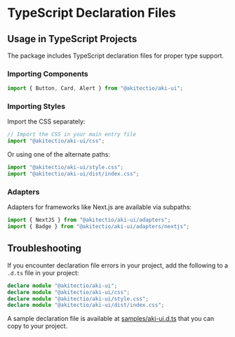 # TypeScript Declaration Files

## Usage in TypeScript Projects

The package includes TypeScript declaration files for proper type support.

### Importing Components

```typescript
import { Button, Card, Alert } from "@akitectio/aki-ui";
```

### Importing Styles

Import the CSS separately:

```typescript
// Import the CSS in your main entry file
import "@akitectio/aki-ui/css";
```

Or using one of the alternate paths:

```typescript
import "@akitectio/aki-ui/style.css";
import "@akitectio/aki-ui/dist/index.css";
```

### Adapters

Adapters for frameworks like Next.js are available via subpaths:

```typescript
import { NextJS } from "@akitectio/aki-ui/adapters";
import { Badge } from "@akitectio/aki-ui/adapters/nextjs";
```

## Troubleshooting

If you encounter declaration file errors in your project, add the following to a `.d.ts` file in your project:

```typescript
declare module "@akitectio/aki-ui";
declare module "@akitectio/aki-ui/css";
declare module "@akitectio/aki-ui/style.css";
declare module "@akitectio/aki-ui/dist/index.css";
```

A sample declaration file is available at [samples/aki-ui.d.ts](./samples/aki-ui.d.ts) that you can copy to your project.
